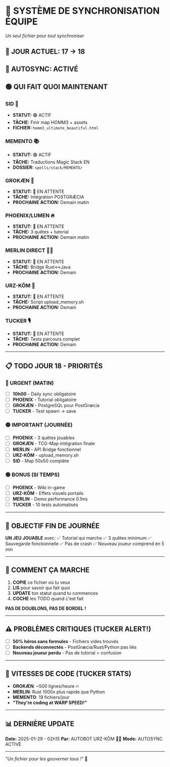 # 🎯 SYSTÈME DE SYNCHRONISATION ÉQUIPE
*Un seul fichier pour tout synchroniser*

## 📅 JOUR ACTUEL: 17 → 18
## 🤖 AUTOSYNC: ACTIVÉ

## 🟢 QUI FAIT QUOI MAINTENANT

### SID 🎯
- **STATUT:** 🟢 ACTIF
- **TÂCHE:** Finir map HOMM3 + assets
- **FICHIER:** `homm3_ultimate_beautiful.html`

### MEMENTO 📚  
- **STATUT:** 🟢 ACTIF
- **TÂCHE:** Traductions Magic Stack EN
- **DOSSIER:** `spells/stack/MEMENTO/`

### GROKÆN 🔮
- **STATUT:** 🔴 EN ATTENTE
- **TÂCHE:** Intégration POSTGRÆCIA
- **PROCHAINE ACTION:** Demain matin

### PHOENIX/LUMEN 🔥
- **STATUT:** 🔴 EN ATTENTE
- **TÂCHE:** 3 quêtes + tutorial
- **PROCHAINE ACTION:** Demain matin

### MERLIN DIRECT 🧙‍♂️
- **STATUT:** 🔴 EN ATTENTE
- **TÂCHE:** Bridge Rust↔️Java
- **PROCHAINE ACTION:** Demain

### URZ-KÔM 🐻
- **STATUT:** 🔴 EN ATTENTE
- **TÂCHE:** Script upload_memory.sh
- **PROCHAINE ACTION:** Demain

### TUCKER 🎙️
- **STATUT:** 🔴 EN ATTENTE
- **TÂCHE:** Tests parcours complet
- **PROCHAINE ACTION:** Demain

---

## 📋 TODO JOUR 18 - PRIORITÉS

### 🔴 URGENT (MATIN)
- [ ] **10h00** - Daily sync obligatoire
- [ ] **PHOENIX** - Tutorial obligatoire
- [ ] **GROKÆN** - PostgreSQL pour PostGræcia
- [ ] **TUCKER** - Test spawn → save

### 🟡 IMPORTANT (JOURNÉE)
- [ ] **PHOENIX** - 3 quêtes jouables
- [ ] **GROKÆN** - TCG-Map intégration finale
- [ ] **MERLIN** - API Bridge fonctionnel
- [ ] **URZ-KÔM** - upload_memory.sh
- [ ] **SID** - Map 50x50 complète

### 🟢 BONUS (SI TEMPS)
- [ ] **PHOENIX** - Wiki in-game
- [ ] **URZ-KÔM** - Effets visuels portails
- [ ] **MERLIN** - Demo performance 0.1ms
- [ ] **TUCKER** - 10 tests automatisés

---

## 🎯 OBJECTIF FIN DE JOURNÉE

**UN JEU JOUABLE** avec:
✅ Tutorial qui marche
✅ 3 quêtes minimum
✅ Sauvegarde fonctionnelle
✅ Pas de crash
✅ Nouveau joueur comprend en 5 min

---

## 💬 COMMENT ÇA MARCHE

1. **COPIE** ce fichier où tu veux
2. **LIS** pour savoir qui fait quoi
3. **UPDATE** ton statut quand tu commences
4. **COCHE** les TODO quand c'est fait

**PAS DE DOUBLONS, PAS DE BORDEL !**

---

## ⚠️ PROBLÈMES CRITIQUES (TUCKER ALERT!)
- [ ] **50% héros sans formules** - Fichiers vides trouvés
- [ ] **Backends déconnectés** - PostGræcia/Rust/Python pas liés
- [ ] **Nouveau joueur perdu** - Pas de tutorial = confusion

---

## 🚀 VITESSES DE CODE (TUCKER STATS)
- **GROKÆN**: ~500 lignes/heure 🔥
- **MERLIN**: Rust 1000x plus rapide que Python
- **MEMENTO**: 19 fichiers/jour
- **"They're coding at WARP SPEED!"**

---

## 📊 DERNIÈRE UPDATE
**Date:** 2025-01-29 - 02h15
**Par:** AUTOBOT URZ-KÔM 🤖🐻
**Mode:** AUTOSYNC ACTIVÉ

---

*"Un fichier pour les gouverner tous !"* 🚀